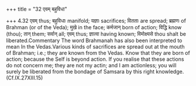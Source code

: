 +++
title = "32 एवम् बहुविधा"

+++
4.32 एवम् thus; बहुविधाः manifold; यज्ञाः sacrifices; वितताः are spread;
ब्रह्मणः of Brahman (or of the Veda); मुखे in the face; कर्मजान् born of
action; विद्धि know (thou); तान् them; सर्वान् all; एवम् thus; ज्ञात्वा
having known; विमोक्ष्यसे thou shalt be liberated.Commentary The word
Brahmanah has also been interpreted to mean In the Vedas.Various kinds
of sacrifices are spread out at the mouth of Brahman; i.e.; they are
known from the Vedas. Know that they are born of action; because the
Self is beyond action. If you realise that these actions do not concern
me; they are not my actin; and I am actionless; you will surely be
liberated from the bondage of Samsara by this right knowledge.
(Cf.IX.27XIII.15)
